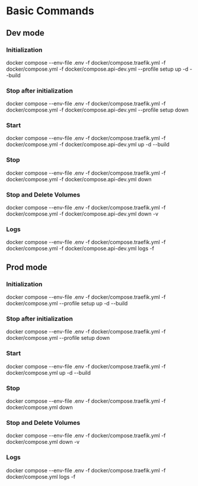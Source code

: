 # Basic Commands

## Dev mode

### Initialization

docker compose --env-file .env -f docker/compose.traefik.yml -f docker/compose.yml -f docker/compose.api-dev.yml --profile setup up -d --build

### Stop after initialization

docker compose --env-file .env -f docker/compose.traefik.yml -f docker/compose.yml -f docker/compose.api-dev.yml --profile setup down

### Start

docker compose --env-file .env -f docker/compose.traefik.yml -f docker/compose.yml -f docker/compose.api-dev.yml up -d --build

### Stop

docker compose --env-file .env -f docker/compose.traefik.yml -f docker/compose.yml -f docker/compose.api-dev.yml down

### Stop and Delete Volumes

docker compose --env-file .env -f docker/compose.traefik.yml -f docker/compose.yml -f docker/compose.api-dev.yml down -v

### Logs

docker compose --env-file .env -f docker/compose.traefik.yml -f docker/compose.yml -f docker/compose.api-dev.yml logs -f

## Prod mode

### Initialization

docker compose --env-file .env -f docker/compose.traefik.yml -f docker/compose.yml --profile setup up -d --build

### Stop after initialization

docker compose --env-file .env -f docker/compose.traefik.yml -f docker/compose.yml --profile setup down

### Start

docker compose --env-file .env -f docker/compose.traefik.yml -f docker/compose.yml up -d --build

### Stop

docker compose --env-file .env -f docker/compose.traefik.yml -f docker/compose.yml down

### Stop and Delete Volumes

docker compose --env-file .env -f docker/compose.traefik.yml -f docker/compose.yml down -v

### Logs

docker compose --env-file .env -f docker/compose.traefik.yml -f docker/compose.yml logs -f
